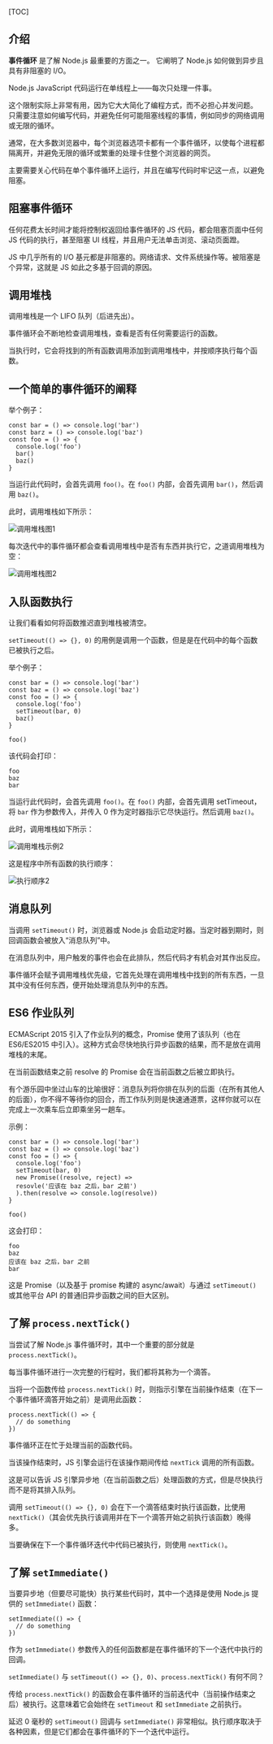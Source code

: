 [TOC]

## 介绍
**事件循环** 是了解 Node.js 最重要的方面之一。
它阐明了 Node.js 如何做到异步且具有非阻塞的 I/O。

Node.js JavaScript 代码运行在单线程上——每次只处理一件事。

这个限制实际上非常有用，因为它大大简化了编程方式，而不必担心并发问题。
只需要注意如何编写代码，并避免任何可能阻塞线程的事情，例如同步的网络调用或无限的循环。

通常，在大多数浏览器中，每个浏览器选项卡都有一个事件循环，以使每个进程都隔离开，并避免无限的循环或繁重的处理卡住整个浏览器的网页。

主要需要关心代码在单个事件循环上运行，并且在编写代码时牢记这一点，以避免阻塞。


## 阻塞事件循环
任何花费太长时间才能将控制权返回给事件循环的 JS 代码，都会阻塞页面中任何 JS 代码的执行，甚至阻塞 UI 线程，并且用户无法单击浏览、滚动页面蹬。

JS 中几乎所有的 I/O 基元都是非阻塞的。网络请求、文件系统操作等。被阻塞是个异常，这就是 JS 如此之多基于回调的原因。


## 调用堆栈
调用堆栈是一个 LIFO 队列（后进先出）。

事件循环会不断地检查调用堆栈，查看是否有任何需要运行的函数。

当执行时，它会将找到的所有函数调用添加到调用堆栈中，并按顺序执行每个函数。



## 一个简单的事件循环的阐释
举个例子：
```
const bar = () => console.log('bar')
const barz = () => console.log('baz')
const foo = () => {
  console.log('foo')
  bar()
  baz()
}
```
当运行此代码时，会首先调用 `foo()`。在 `foo()` 内部，会首先调用 `bar()`，然后调用 `baz()`。

此时，调用堆栈如下所示：

![调用堆栈图1](https://files.mdnice.com/user/18304/d4131b7f-3220-4970-9387-c703a0b00f47.png)


每次迭代中的事件循环都会查看调用堆栈中是否有东西并执行它，之道调用堆栈为空：

![调用堆栈图2](https://files.mdnice.com/user/18304/32b4a0f3-50b0-44d7-aa36-f2400b3ed5be.png)


## 入队函数执行
让我们看看如何将函数推迟直到堆栈被清空。

`setTimeout(() => {}, 0)` 的用例是调用一个函数，但是是在代码中的每个函数已被执行之后。

举个例子：
```
const bar = () => console.log('bar')
const baz = () => console.log('baz')
const foo = () => {
  console.log('foo')
  setTimeout(bar, 0)
  baz()
}

foo()
```

该代码会打印：
```
foo
baz
bar
```
当运行此代码时，会首先调用 `foo()`。在 `foo()` 内部，会首先调用 setTimeout，将 `bar` 作为参数传入，并传入 0 作为定时器指示它尽快运行。然后调用 `baz()`。

此时，调用堆栈如下所示：

![调用堆栈示例2](https://files.mdnice.com/user/18304/57133ba2-c364-4d13-ab87-75f08fe1930f.png)

这是程序中所有函数的执行顺序：

![执行顺序2](https://files.mdnice.com/user/18304/64aa1e9b-e51b-4aef-ad51-ee1c31e94e1e.png)



## 消息队列
当调用 `setTimeout()` 时，浏览器或 Node.js 会启动定时器。当定时器到期时，则回调函数会被放入“消息队列”中。

在消息队列中，用户触发的事件也会在此排队，然后代码才有机会对其作出反应。

事件循环会赋予调用堆栈优先级，它首先处理在调用堆栈中找到的所有东西，一旦其中没有任何东西，便开始处理消息队列中的东西。


## ES6 作业队列
ECMAScript 2015 引入了作业队列的概念，Promise 使用了该队列（也在 ES6/ES2015 中引入）。这种方式会尽快地执行异步函数的结果，而不是放在调用堆栈的末尾。

在当前函数结束之前 resolve 的 Promise 会在当前函数之后被立即执行。

有个游乐园中坐过山车的比喻很好：消息队列将你排在队列的后面（在所有其他人的后面），你不得不等待你的回合，而工作队列则是快速通道票，这样你就可以在完成上一次乘车后立即乘坐另一趟车。

示例：
```
const bar = () => console.log('bar')
const baz = () => console.log('baz')
const foo = () => {
  console.log('foo')
  setTimeout(bar, 0)
  new Promise((resolve, reject) => 
  resovle('应该在 baz 之后，bar 之前')
  ).then(resolve => console.log(resolve))
}

foo()
```
这会打印：
```
foo
baz
应该在 baz 之后，bar 之前
bar
```
这是 Promise（以及基于 promise 构建的 async/await）与通过 `setTimeout()` 或其他平台 API 的普通旧异步函数之间的巨大区别。


## 了解 `process.nextTick()`
当尝试了解 Node.js 事件循环时，其中一个重要的部分就是 `process.nextTick()`。

每当事件循环进行一次完整的行程时，我们都将其称为一个滴答。

当将一个函数传给 `process.nextTick()` 时，则指示引擎在当前操作结束（在下一个事件循环滴答开始之前）是调用此函数：
```
process.nextTick(() => {
  // do something
})
```
事件循环正在忙于处理当前的函数代码。

当该操作结束时，JS 引擎会运行在该操作期间传给 `nextTick` 调用的所有函数。

这是可以告诉 JS 引擎异步地（在当前函数之后）处理函数的方式，但是尽快执行而不是将其排入队列。

调用 `setTimeout(() => {}, 0)` 会在下一个滴答结束时执行该函数，比使用 `nextTick()`（其会优先执行该调用并在下一个滴答开始之前执行该函数）晚得多。

当要确保在下一个事件循环迭代中代码已被执行，则使用 `nextTick()`。


## 了解 `setImmediate()`
当要异步地（但要尽可能快）执行某些代码时，其中一个选择是使用 Node.js 提供的 `setImmediate()` 函数：
```
setImmediate(() => {
  // do something
})
```
作为 `setImmediate()` 参数传入的任何函数都是在事件循环的下一个迭代中执行的回调。

`setImmediate()` 与 `setTimeout(() => {}, 0)`、`process.nextTick()` 有何不同？

传给 `process.nextTick()` 的函数会在事件循环的当前迭代中（当前操作结束之后）被执行。这意味着它会始终在 `setTimeout` 和 `setImmediate` 之前执行。

延迟 0 毫秒的 `setTimeout()` 回调与 `setImmediate()` 非常相似。执行顺序取决于各种因素，但是它们都会在事件循环的下一个迭代中运行。